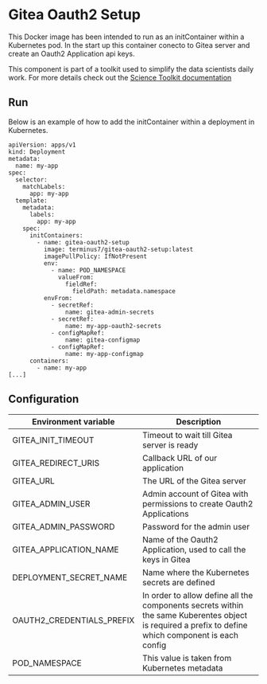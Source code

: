 # Gitea Oauth2 Setup

This Docker image has been intended to run as an initContainer within a Kubernetes pod. In the start up this container conecto to Gitea server and create an Oauth2 Application api keys.

This component is part of a toolkit used to simplify the data scientists daily work. 
For more details check out the [Science Toolkit documentation](https://intelygenz.github.io/science-toolkit/)


## Run

Below is an example of how to add the initContainer within a deployment in Kubernetes.

```
apiVersion: apps/v1
kind: Deployment
metadata:
  name: my-app
spec:
  selector:
    matchLabels:
      app: my-app
  template:
    metadata:
      labels:
        app: my-app
    spec:
      initContainers:
        - name: gitea-oauth2-setup
          image: terminus7/gitea-oauth2-setup:latest
          imagePullPolicy: IfNotPresent
          env:
            - name: POD_NAMESPACE
              valueFrom:
                fieldRef:
                  fieldPath: metadata.namespace
          envFrom:
            - secretRef:
                name: gitea-admin-secrets
            - secretRef:
                name: my-app-oauth2-secrets
            - configMapRef:
                name: gitea-configmap
            - configMapRef:
                name: my-app-configmap
      containers:
        - name: my-app
[...]
```

## Configuration

| Environment variable        | Description                                                    |
| --------------------------- | -------------------------------------------------------------- |
| GITEA_INIT_TIMEOUT          | Timeout to wait till Gitea server is ready |
| GITEA_REDIRECT_URIS         | Callback URL of our application | 
| GITEA_URL                   | The URL of the Gitea server |
| GITEA_ADMIN_USER            | Admin account of Gitea with permissions to create Oauth2 Applications |
| GITEA_ADMIN_PASSWORD        | Password for the admin user |
| GITEA_APPLICATION_NAME      | Name of the Oauth2 Application, used to call the keys in Gitea |
| DEPLOYMENT_SECRET_NAME      | Name where the Kubernetes secrets are defined |
| OAUTH2_CREDENTIALS_PREFIX   | In order to allow define all the components secrets within the same Kuberentes object is required a prefix to define which component is each config |
| POD_NAMESPACE               | This value is taken from Kubernetes metadata |

